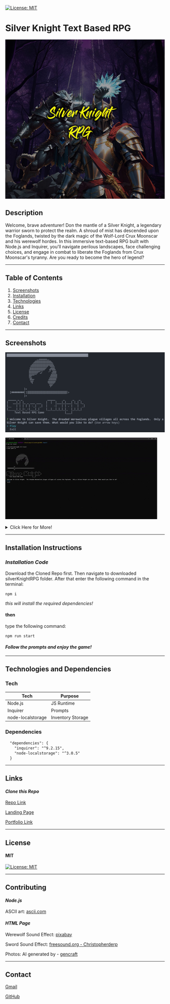 <a id="badges"></a>
[![License: MIT](https://img.shields.io/badge/License-MIT-yellow.svg)](https://opensource.org/licenses/MIT)

# Silver Knight Text Based RPG

![banner](./assets/images/silverKnightProject.jpg)

## Description

Welcome, brave adventurer! Don the mantle of a Silver Knight, a legendary warrior sworn to protect the realm. A shroud of mist has descended upon the Foglands, twisted by the dark magic of the Wolf-Lord Crux Moonscar and his werewolf hordes. In this immersive text-based RPG built with Node.js and Inquirer, you'll navigate perilous landscapes, face challenging choices, and engage in combat to liberate the Foglands from Crux Moonscar's tyranny. Are you ready to become the hero of legend?

---

## Table of Contents

1. [Screenshots](#screenshots)
1. [Installation](#install)
1. [Technologies](#tech)
1. [Links](#links)
1. [License](#license)
1. [Credits](#credit)
1. [Contact](#contact)

---

<div id="screenshots"></div>

## Screenshots

![screenshot-intro](./assets/images/silverKnight%20-%20logoScreen.png)

![gif](./assets/images/silverKnight%20-%20demo.gif)

<details closed>

<summary>Click Here for More!</summary>

<br>

#### Landing Page

![screenshot-intro](./assets/images/silverKnight%20-%20main.png)

#### Exit Screen

![screenshot-intro](./assets/images/silverKnight%20-%20exitScreen.png)

#### Kill Screen

![screenshot-intro](./assets/images/silverKnight%20-%20killScreen.png)

</details>

---

<div id="install"></div>

## Installation Instructions

### _Installation Code_

Download the Cloned Repo first. Then navigate to downloaded silverKnightRPG folder. After that enter the following command in the terminal:

```
npm i
```

_this will install the required dependencies!_

#### then

type the following command:

```
npm run start
```

#### _Follow the prompts and enjoy the game!_

---

<div id="tech"></div>

## Technologies and Dependencies

### Tech

| Tech              | Purpose           |
| ----------------- | ----------------- |
| Node.js           | JS Runtime        |
| Inquirer          | Prompts           |
| node-localstorage | Inventory Storage |

### Dependencies

```
  "dependencies": {
    "inquirer": "^9.2.15",
    "node-localstorage": "^3.0.5"
  }
```

---

<div id="links"></div>

## Links

#### _Clone this Repo_

[Repo Link](https://github.com/8BitGinger/silverKnightRPG)

[Landing Page](https://8bitginger.github.io/silverKnightRPG/)

[Portfolio Link](https://ryanfann.netlify.app/)

---

<div id="license"></div>

## License

#### MIT

[![License: MIT](https://img.shields.io/badge/License-MIT-yellow.svg)](https://opensource.org/licenses/MIT)

---

<div id="credit"></div>

## Contributing

#### _Node.js_

ASCII art: [ascii.com](https://ascii.co.uk/art)

#### _HTML Page_

Werewolf Sound Effect: [pixabay](https://pixabay.com/)

Sword Sound Effect: [freesound.org - Christopherderp](https://freesound.org/people/Christopherderp/sounds/342389/)

Photos: AI generated by - [gencraft](https://gencraft.com/)

---

 <div id="contact"></div>

## Contact

[Gmail](mailto:ryan.fann@gmail.com)

[GitHub](https://github.com/8BitGinger)
